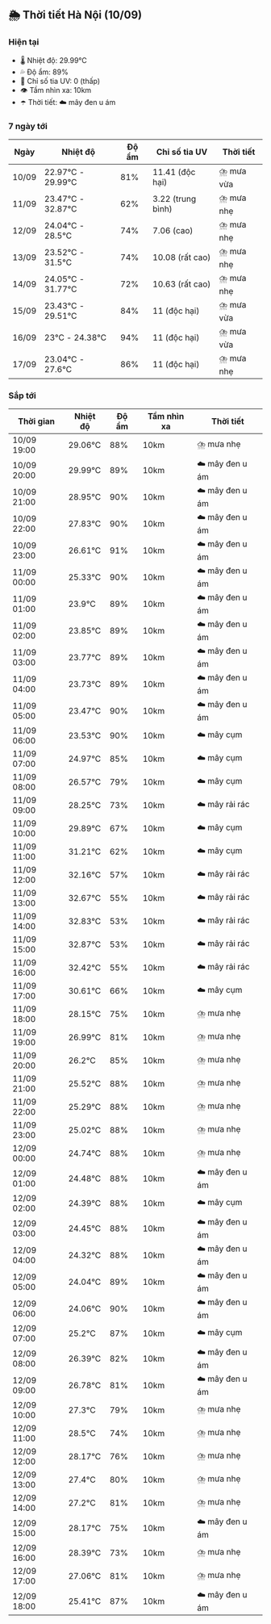 ## 🌦️ Thời tiết Hà Nội (10/09)

### Hiện tại

- 🌡️ Nhiệt độ: 29.99℃
- 💦 Độ ẩm: 89%
- 🌟 Chỉ số tia UV: 0 (thấp)
- 👁️ Tầm nhìn xa: 10km
- ☂️ Thời tiết: ☁️ mây đen u ám

### 7 ngày tới

| Ngày | Nhiệt độ | Độ ẩm | Chỉ số tia UV | Thời tiết |
| --- | --- | --- | --- | --- |
| 10/09 | 22.97℃ - 29.99℃ | 81% | 11.41 (độc hại) | ⛈️ mưa vừa |
| 11/09 | 23.47℃ - 32.87℃ | 62% | 3.22 (trung bình) | ⛈️ mưa nhẹ |
| 12/09 | 24.04℃ - 28.5℃ | 74% | 7.06 (cao) | ⛈️ mưa nhẹ |
| 13/09 | 23.52℃ - 31.5℃ | 74% | 10.08 (rất cao) | ⛈️ mưa nhẹ |
| 14/09 | 24.05℃ - 31.77℃ | 72% | 10.63 (rất cao) | ⛈️ mưa nhẹ |
| 15/09 | 23.43℃ - 29.51℃ | 84% | 11 (độc hại) | ⛈️ mưa vừa |
| 16/09 | 23℃ - 24.38℃ | 94% | 11 (độc hại) | ⛈️ mưa vừa |
| 17/09 | 23.04℃ - 27.6℃ | 86% | 11 (độc hại) | ⛈️ mưa nhẹ |

### Sắp tới

| Thời gian | Nhiệt độ | Độ ẩm | Tầm nhìn xa | Thời tiết |
| --- | --- | --- | --- | --- |
| 10/09 19:00 | 29.06℃ | 88% | 10km | ⛈️ mưa nhẹ |
| 10/09 20:00 | 29.99℃ | 89% | 10km | ☁️ mây đen u ám |
| 10/09 21:00 | 28.95℃ | 90% | 10km | ☁️ mây đen u ám |
| 10/09 22:00 | 27.83℃ | 90% | 10km | ☁️ mây đen u ám |
| 10/09 23:00 | 26.61℃ | 91% | 10km | ☁️ mây đen u ám |
| 11/09 00:00 | 25.33℃ | 90% | 10km | ☁️ mây đen u ám |
| 11/09 01:00 | 23.9℃ | 89% | 10km | ☁️ mây đen u ám |
| 11/09 02:00 | 23.85℃ | 89% | 10km | ☁️ mây đen u ám |
| 11/09 03:00 | 23.77℃ | 89% | 10km | ☁️ mây đen u ám |
| 11/09 04:00 | 23.73℃ | 89% | 10km | ☁️ mây đen u ám |
| 11/09 05:00 | 23.47℃ | 90% | 10km | ☁️ mây đen u ám |
| 11/09 06:00 | 23.53℃ | 90% | 10km | ☁️ mây cụm |
| 11/09 07:00 | 24.97℃ | 85% | 10km | ☁️ mây cụm |
| 11/09 08:00 | 26.57℃ | 79% | 10km | ☁️ mây cụm |
| 11/09 09:00 | 28.25℃ | 73% | 10km | ☁️ mây rải rác |
| 11/09 10:00 | 29.89℃ | 67% | 10km | ☁️ mây cụm |
| 11/09 11:00 | 31.21℃ | 62% | 10km | ☁️ mây cụm |
| 11/09 12:00 | 32.16℃ | 57% | 10km | ☁️ mây rải rác |
| 11/09 13:00 | 32.67℃ | 55% | 10km | ☁️ mây rải rác |
| 11/09 14:00 | 32.83℃ | 53% | 10km | ☁️ mây rải rác |
| 11/09 15:00 | 32.87℃ | 53% | 10km | ☁️ mây rải rác |
| 11/09 16:00 | 32.42℃ | 55% | 10km | ☁️ mây rải rác |
| 11/09 17:00 | 30.61℃ | 66% | 10km | ☁️ mây cụm |
| 11/09 18:00 | 28.15℃ | 75% | 10km | ⛈️ mưa nhẹ |
| 11/09 19:00 | 26.99℃ | 81% | 10km | ⛈️ mưa nhẹ |
| 11/09 20:00 | 26.2℃ | 85% | 10km | ⛈️ mưa nhẹ |
| 11/09 21:00 | 25.52℃ | 88% | 10km | ⛈️ mưa nhẹ |
| 11/09 22:00 | 25.29℃ | 88% | 10km | ⛈️ mưa nhẹ |
| 11/09 23:00 | 25.02℃ | 88% | 10km | ⛈️ mưa nhẹ |
| 12/09 00:00 | 24.74℃ | 88% | 10km | ⛈️ mưa nhẹ |
| 12/09 01:00 | 24.48℃ | 88% | 10km | ☁️ mây đen u ám |
| 12/09 02:00 | 24.39℃ | 88% | 10km | ☁️ mây cụm |
| 12/09 03:00 | 24.45℃ | 88% | 10km | ☁️ mây đen u ám |
| 12/09 04:00 | 24.32℃ | 88% | 10km | ☁️ mây đen u ám |
| 12/09 05:00 | 24.04℃ | 89% | 10km | ☁️ mây đen u ám |
| 12/09 06:00 | 24.06℃ | 90% | 10km | ☁️ mây đen u ám |
| 12/09 07:00 | 25.2℃ | 87% | 10km | ☁️ mây cụm |
| 12/09 08:00 | 26.39℃ | 82% | 10km | ☁️ mây đen u ám |
| 12/09 09:00 | 26.78℃ | 81% | 10km | ☁️ mây đen u ám |
| 12/09 10:00 | 27.3℃ | 79% | 10km | ⛈️ mưa nhẹ |
| 12/09 11:00 | 28.5℃ | 74% | 10km | ⛈️ mưa nhẹ |
| 12/09 12:00 | 28.17℃ | 76% | 10km | ⛈️ mưa nhẹ |
| 12/09 13:00 | 27.4℃ | 80% | 10km | ⛈️ mưa nhẹ |
| 12/09 14:00 | 27.2℃ | 81% | 10km | ⛈️ mưa nhẹ |
| 12/09 15:00 | 28.17℃ | 75% | 10km | ☁️ mây đen u ám |
| 12/09 16:00 | 28.39℃ | 73% | 10km | ⛈️ mưa nhẹ |
| 12/09 17:00 | 27.06℃ | 81% | 10km | ⛈️ mưa nhẹ |
| 12/09 18:00 | 25.41℃ | 87% | 10km | ☁️ mây đen u ám |
